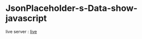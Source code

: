 # JsonPlaceholder-s-Data-show-javascript

live server : <a href="https://jsonplaceholder-s-data-show-javascrip.netlify.app/"> live</a>
